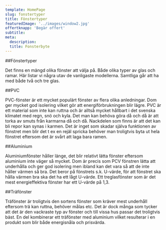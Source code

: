 ```yaml
---
template: HomePage
slug: fonstertyper
title: Fönstertyper
featuredImage: '../images/window2.jpg'
offertknapp: 'Begär offert'
subtitle:
meta:
  description:  
  title: Fonsterbyte
---
```


##Fönstertyper

Det finns en mängd olika fönster att välja på. Både olika typer av glas och ramar. Här listar vi några utav de vanligaste modellerna. Samtliga går att ha med både två och tre glas. 

##PVC

PVC-fönster är ett mycket populärt fönster av flera olika anledningar. Dom ger mycket god isolering vilket gör att energiförbrukningen blir lägre. PVC är ett material som inte kan ruttna och är alltså mycket hållbart i det svenska klimatet med regn, snö och kyla. Det man kan behöva göra då och då är att torka av smuts från karmarna då och då. Nackdelen som finns är att det kan bli repor kan synas i karmen. Det är inget som skadar själva funktionen av fönstret men blir det t ex en rejäl spricka behöver man troligtvis byta ut hela fönstret eftersom det är svårt att laga bara ramen. 

##Aluminium

Aluminiumfönster håller länge, det blir relativt lätta fönster eftersom aluminium inte väger så mycket. Dom är precis som PCV fönstren lätta att underhålla och ger god isolering men ibland kan det vara så att de inte håller värmen så bra. Det beror på fönstrets s.k. U-värde, för att fönstret ska hålla värmen bra ska det ha ett lågt U-värde. Ett treglasfönster som är det mest energieffektiva fönster har ett U-värde på 
1,3. 

##Träfönster

Träfönster är troligtvis den sortens fönster som kräver mest underhåll eftersom trä kan ruttna, behöver målas etc. Det är dock många som tycker att det är den vackraste typ av fönster och till vissa hus passar det troligtvis bäst. 
En del kombinerar ett träfönster med aluminium vilket resulterar i en produkt som blir både energisnåla och prisvärda. 
